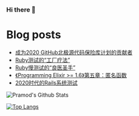 ### Hi there 👋

<!--
**xfyuan/xfyuan** is a ✨ _special_ ✨ repository because its `README.md` (this file) appears on your GitHub profile.

Here are some ideas to get you started:

- 🔭 I’m currently working on ...
- 🌱 I’m currently learning ...
- 👯 I’m looking to collaborate on ...
- 🤔 I’m looking for help with ...
- 💬 Ask me about ...
- 📫 How to reach me: ...
- 😄 Pronouns: ...
- ⚡ Fun fact: ...
-->

# Blog posts
<!-- BLOG-POST-LIST:START -->
- [成为2020 GitHub北极源代码保险库计划的贡献者](http://xfyuan.github.io/2020/07/became-github-arctic-code-vault-contributor/)
- [Ruby测试的“工厂疗法”](http://xfyuan.github.io/2020/07/testprof-factory-therapy-for-ruby-tests/)
- [Ruby慢测试的“良医圣手”](http://xfyuan.github.io/2020/07/testprof-doctor-for-slow-ruby-tests/)
- [《Programming Elixir >= 1.6》第五章：匿名函数](http://xfyuan.github.io/2020/07/programming-elixir-1-6-chapter-5/)
- [2020时代的Rails系统测试](http://xfyuan.github.io/2020/07/proper-browser-testing-in-rails/)
<!-- BLOG-POST-LIST:END -->

<img align="center" src="https://github-readme-stats.vercel.app/api?username=xfyuan&&show_icons=true&theme=radical" alt="Pramod's Github Stats">

[![Top Langs](https://github-readme-stats.vercel.app/api/top-langs/?username=xfyuan)](https://github.com/anuraghazra/github-readme-stats)
